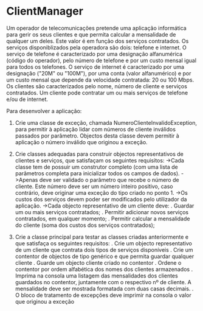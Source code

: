ClientManager
=============

Um operador de telecomunicações pretende uma aplicação informática para gerir os seus clientes e que permita calcular a mensalidade de qualquer um deles. Este valor é em função dos serviços contratados.
Os serviços disponiblizados pela operadora são dois: telefone e internet. O serviço de telefone é caracterizado por uma designação alfanumérica (código do operador), pelo número de telefone e por um custo mensal igual para todos os telefones. O serviço de internet é caracterizado por uma designação ("20M" ou "100M"), por uma conta (valor alfanumérico) e por um custo mensal que depende da velocidade contratada: 20 ou 100 Mbps.
Os clientes são caracterizados pelo nome, número de cliente e serviços contratados. Um cliente pode contratar um ou mais serviços de telefone e/ou de internet.

Para desenvolver a aplicação:
1. Crie uma classe de exceção, chamada NumeroClienteInvalidoException, para permitir à aplicação lidar com números de cliente inválidos passados por parâmetro. Objectos desta classe devem permitir à aplicação o número inválido que originou a exceção.

2. Crie classes adequadas para construir objectos representativos de clientes e serviços, que satisfaçam os seguintes requisitos:
->Cada classe tem de possuir um construtor completo (com uma lista de parâmetros completa para inicializar todos os campos de dados).
->Apenas deve ser validado o parâmetro que recebe o número de cliente. Este número deve ser um número inteiro positivo, caso contrário, deve originar uma exceção do tipo criado no ponto 1.
->Os custos dos serviços devem poder ser modificados pelo utilizador da aplicação.
->Cada objecto representativo de um cliente deve:
	. Guardar um ou mais serviços contratados;
	. Permitir adicionar novos serviços contratados, em qualquer momento;
	. Permitir calcular a mensalidade do cliente (soma dos custos dos serviços contratados);

3. Crie a classe principal para testar as classes criadas anteriormente e que satisfaça os seguintes requisitos:
	. Crie um objecto representativo de um cliente que contrata dois tipos de serviços disponíveis
	. Crie um contentor de objectos de tipo genérico e que permita guardar qualquer cliente
	. Guarde um objecto cliente criado no contentor
	. Ordene o contentor por ordem alfabética dos nomes dos clientes armazenados
	. Imprima na consola uma listagem das mensalidades dos clientes guardados no contentor, juntamente com o respectivo nº de cliente. A mensalidade deve ser mostrada formatada com duas casas decimais.
	. O bloco de tratamento de excepções deve imprimir na consola o valor que originou a exceção

